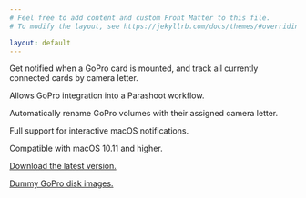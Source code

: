 ```yaml
---
# Feel free to add content and custom Front Matter to this file.
# To modify the layout, see https://jekyllrb.com/docs/themes/#overriding-theme-defaults

layout: default
---
```

Get notified when a GoPro card is mounted, and track all currently connected cards by camera letter.

Allows GoPro integration into a Parashoot workflow.

Automatically rename GoPro volumes with their assigned camera letter.

Full support for interactive macOS notifications.

Compatible with macOS 10.11 and higher.

[Download the latest version.](https://goproupdates.dhurd.com/GoPro_Tracker.dmg)

[Dummy GoPro disk images.](https://goproupdates.dhurd.com/GoPro_Disk_Images.zip)
